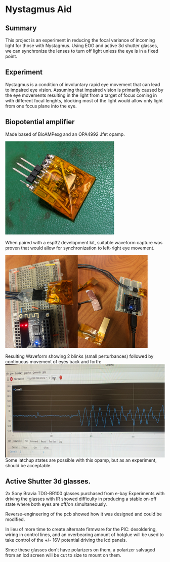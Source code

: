 # Nystagmus Aid
## Summary
This project is an experiment in reducing the focal variance of incoming light for those with Nystagmus.  Using EOG and active 3d shutter glasses, we can synchronize the lenses to turn off light unless the eye is in a fixed point.

## Experiment
Nystagmus is a condition of involuntary rapid eye movement that can lead to impaired eye vision. Assuming that impaired vision is primarily caused by the eye movements resulting in the light from a target of focus coming in with different focal lenghts, blocking most of the light would allow only light from one focus plane into the eye. 

## Biopotential amplifier
Made based of BioAMPexg and an OPA4992 Jfet opamp.

<img src="Doc/Amplifier.jpg" height="294" align=left/>

When paired with a esp32 development kit, suitable waveform capture was proven that would allow for synchronization to left-right eye movement.

<img src="Doc/Breadamp.jpg" height="294" align=left/>
<img src="Doc/Breadampcloseup.jpg" height="294" align=left />

Resulting Waveform showing 2 blinks (small perturbances) followed by continuous movement of eyes back and forth:
<img src="Doc/SignalEyes.jpg" height="294" align=left />

Some latchup states are possible with this opamp, but as an experiment, should be acceptable.

## Active Shutter 3d glasses.
2x Sony Bravia TDG-BR100 glasses purchased from e-bay
Experiments with driving the glasses with IR showed difficulty in producing a stable on-off state where both eyes are off/on simultaneously. 

Reverse-engineering of the pcb showed how it was designed and could be modified.

In lieu of more time to create alternate firmware for the PIC: desoldering, wiring in control lines, and an overbearing amount of hotglue will be used to take control of the +/- 16V potential driving the lcd panels.

Since these glasses don't have polarizers on them, a polarizer salvaged from an lcd screen will be cut to size to mount on them.

